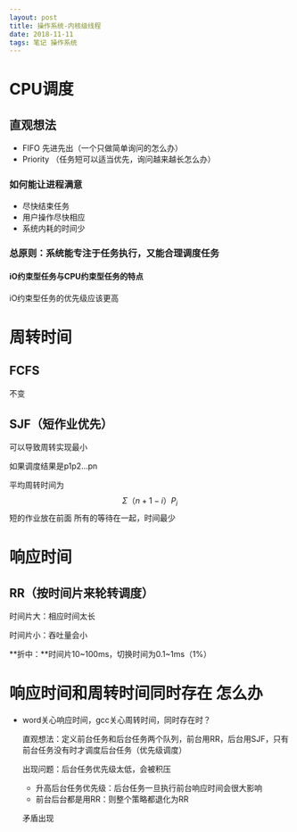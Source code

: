 ```yaml
---
layout: post
title: 操作系统-内核级线程
date: 2018-11-11
tags: 笔记 操作系统
---
```


# CPU调度

## 直观想法

- FIFO 先进先出（一个只做简单询问的怎么办）
- Priority （任务短可以适当优先，询问越来越长怎么办）

### 如何能让进程满意

- 尽快结束任务
- 用户操作尽快相应
- 系统内耗的时间少

### 总原则：系统能专注于任务执行，又能合理调度任务

#### iO约束型任务与CPU约束型任务的特点

iO约束型任务的优先级应该更高

# 周转时间

## FCFS

不变

## SJF（短作业优先）

可以导致周转实现最小

如果调度结果是p1p2...pn

平均周转时间为
$$
Σ（n+1-i）P_i
$$
短的作业放在前面 所有的等待在一起，时间最少

# 响应时间

## RR（按时间片来轮转调度）

时间片大：相应时间太长

时间片小：吞吐量会小

**折中：**时间片10~100ms，切换时间为0.1~1ms（1%）

# 响应时间和周转时间同时存在 怎么办

- word关心响应时间，gcc关心周转时间，同时存在时？

  直观想法：定义前台任务和后台任务两个队列，前台用RR，后台用SJF，只有前台任务没有时才调度后台任务（优先级调度）

  出现问题：后台任务优先级太低，会被积压

  - 升高后台任务优先级：后台任务一旦执行前台响应时间会很大影响
  - 前台后台都是用RR：则整个策略都退化为RR

  矛盾出现